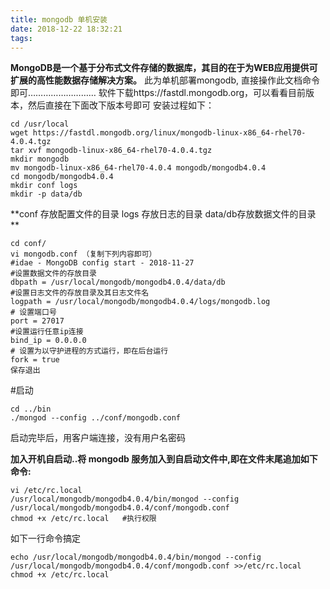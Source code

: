 ```yaml
---
title: mongodb 单机安装
date: 2018-12-22 18:32:21
tags:
---
```


**MongoDB是一个基于分布式文件存储的数据库，其目的在于为WEB应用提供可扩展的高性能数据存储解决方案。**
此为单机部署mongodb, 直接操作此文档命令即可………………………
软件下载https://fastdl.mongodb.org，可以看看目前版本，然后直接在下面改下版本号即可
安装过程如下：
```
cd /usr/local
wget https://fastdl.mongodb.org/linux/mongodb-linux-x86_64-rhel70-4.0.4.tgz
tar xvf mongodb-linux-x86_64-rhel70-4.0.4.tgz
mkdir mongodb
mv mongodb-linux-x86_64-rhel70-4.0.4 mongodb/mongodb4.0.4
cd mongodb/mongodb4.0.4
mkdir conf logs
mkdir -p data/db
```
**conf 存放配置文件的目录  logs 存放日志的目录   data/db存放数据文件的目录 **
```
cd conf/
vi mongodb.conf （复制下列内容即可）
#idae - MongoDB config start - 2018-11-27
#设置数据文件的存放目录
dbpath = /usr/local/mongodb/mongodb4.0.4/data/db
#设置日志文件的存放目录及其日志文件名
logpath = /usr/local/mongodb/mongodb4.0.4/logs/mongodb.log
# 设置端口号
port = 27017
#设置运行任意ip连接
bind_ip = 0.0.0.0
# 设置为以守护进程的方式运行，即在后台运行
fork = true
保存退出
```
#启动
```
cd ../bin
./mongod --config ../conf/mongodb.conf
```
启动完毕后，用客户端连接，没有用户名密码


**加入开机自启动..将 mongodb 服务加入到自启动文件中,即在文件末尾追加如下命令:**
```
vi /etc/rc.local 
/usr/local/mongodb/mongodb4.0.4/bin/mongod --config /usr/local/mongodb/mongodb4.0.4/conf/mongodb.conf
chmod +x /etc/rc.local   #执行权限
```


如下一行命令搞定
```
echo /usr/local/mongodb/mongodb4.0.4/bin/mongod --config /usr/local/mongodb/mongodb4.0.4/conf/mongodb.conf >>/etc/rc.local
chmod +x /etc/rc.local
```
